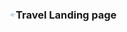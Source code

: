 <div align="center">
  <a href="https://vel-travel.vercel.app/">
    
  </a>
  <h3 align="center" style='display: flex; align-items: center;'>
  <img src="/app/icon.svg" alt="Logo" width="10" height="10">
  <span>Travel Landing page</span>
  </h3>
</div>
